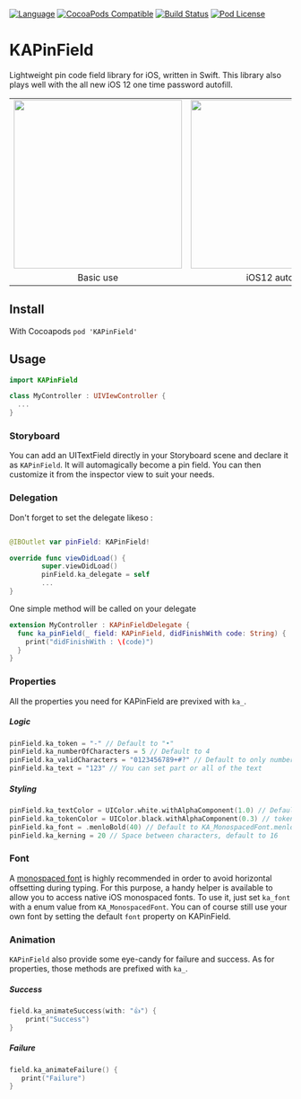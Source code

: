 [![Language](https://img.shields.io/badge/swift-4.2-blue.svg)](http://swift.org)
[![CocoaPods Compatible](https://img.shields.io/cocoapods/v/KAPinField.svg)](https://img.shields.io/cocoapods/v/KAPinField.svg)
[![Build Status](https://travis-ci.org/kirualex/KAPinField.svg?branch=master)](https://travis-ci.org/kirualex/KAPinField)
[![Pod License](http://img.shields.io/cocoapods/l/SDWebImage.svg?style=flat)](https://raw.githubusercontent.com/kirualex/SwiftyGif/master/LICENSE)

# KAPinField
Lightweight pin code field library for iOS, written in Swift.
This library also plays well with the all new iOS 12 one time password autofill.

<table>
  <tr>
    <td>
      <img src="https://github.com/kirualex/KAPinField/blob/master/preview1.gif"  width="300"  />
    </td>
    <td>
      <img src="https://github.com/kirualex/KAPinField/blob/master/preview2.gif"  width="300"  />
    </td>
  </tr>
  <tr>
  <td align=center>
      Basic use
    </td>
    <td align=center>
      iOS12 autofill
    </td>
   </tr>
 </table>

## Install
With Cocoapods
`pod 'KAPinField'`

## Usage
```swift
import KAPinField

class MyController : UIVIewController {
  ...
}
```

### Storyboard
You can add an UITextField directly in your Storyboard scene and declare it as `KAPinField`. It will automagically become a pin field. You can then customize it from the inspector view to suit your needs.

### Delegation
Don't forget to set the delegate likeso :
```swift

@IBOutlet var pinField: KAPinField!

override func viewDidLoad() {
        super.viewDidLoad()
        pinField.ka_delegate = self
        ...
}
```

One simple method will be called on your delegate
```swift
extension MyController : KAPinFieldDelegate {
  func ka_pinField(_ field: KAPinField, didFinishWith code: String) {
    print("didFinishWith : \(code)")
  }
}
```

### Properties
All the properties you need for KAPinField are previxed with `ka_`.

##### Logic
```swift
pinField.ka_token = "-" // Default to "•"
pinField.ka_numberOfCharacters = 5 // Default to 4
pinField.ka_validCharacters = "0123456789+#?" // Default to only numbers, "0123456789"
pinField.ka_text = "123" // You can set part or all of the text
```

##### Styling
```swift
pinField.ka_textColor = UIColor.white.withAlphaComponent(1.0) // Default to nib color or black if initialized programmatically.
pinField.ka_tokenColor = UIColor.black.withAlphaComponent(0.3) // token color, default to text color
pinField.ka_font = .menloBold(40) // Default to KA_MonospacedFont.menlo(40)
pinField.ka_kerning = 20 // Space between characters, default to 16
```

### Font
A [monospaced font](https://en.wikipedia.org/wiki/Monospaced_font) is highly recommended in order to avoid horizontal offsetting during typing. For this purpose, a handy helper is available to allow you to access native iOS monospaced fonts.
To use it, just set `ka_font` with a enum value from `KA_MonospacedFont`.
You can of course still use your own font by setting the default `font` property on KAPinField.

### Animation
`KAPinField` also provide some eye-candy for failure and success. As for properties, those methods are prefixed with `ka_`.

##### Success
```swift
field.ka_animateSuccess(with: "👍") {
    print("Success")
}
```

##### Failure
```swift
field.ka_animateFailure() {
   print("Failure")
}
```
